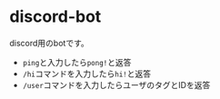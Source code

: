 # discord-bot

discord用のbotです。

- `ping`と入力したら`pong!`と返答
- `/hi`コマンドを入力したら`hi!`と返答
- `/user`コマンドを入力したらユーザのタグとIDを返答
